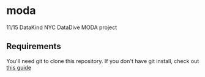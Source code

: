 moda
====

11/15 DataKind NYC DataDive MODA project

## Requirements
You'll need git to clone this repository.  If you don't have git install, check out [this guide](http://git-scm.com/book/en/Getting-Started-Installing-Git)

